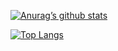 [![Anurag’s github stats](https://github-readme-stats.vercel.app/api?username=DeFexNN)](https://github.com/DeFexNN)

[![Top Langs](https://github-readme-stats.vercel.app/api/top-langs/?username=DeFexNN&layout=compact)](https://github.com/DeFexNN)
<!---
DeFexNN/DeFexNN is a ✨ special ✨ repository because its `README.md` (this file) appears on your GitHub profile.
You can click the Preview link to take a look at your changes.
--->
